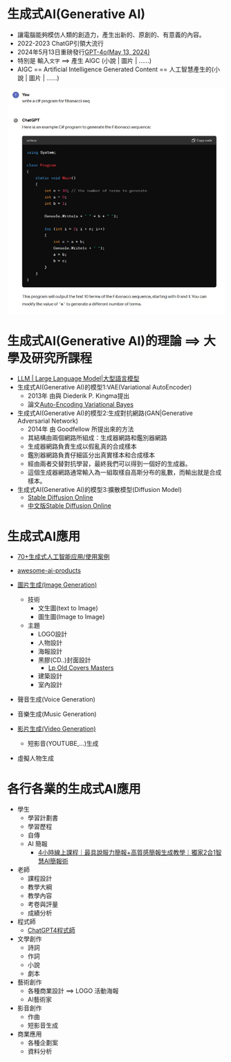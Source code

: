 # 生成式AI(Generative AI)
- 讓電腦能夠模仿人類的創造力，產生出新的、原創的、有意義的內容。
- 2022-2023 ChatGP引領大流行
- 2024年5月13日重磅發行[GPT-4o(May 13, 2024)](GPT-4o.md)
- 特別是 輸入`文字` ==> 產生 AIGC (小說 | 圖片 | ......)
- AIGC == Artificial Intelligence Generated Content == 人工智慧產生的(小說 | 圖片 | ......) 

![ChatGPT_1.JPG](ChatGPT_1.JPG)

# 生成式AI(Generative AI)的理論 ==> 大學及研究所課程
- [LLM | Large Language Model|大型語言模型](LLM.md)
- 生成式AI(Generative AI)的模型1:VAE(Variational AutoEncoder)
  - 2013年 由與 Diederik P. Kingma提出
  - 論文[Auto-Encoding Variational Bayes](https://arxiv.org/pdf/1312.6114)
- 生成式AI(Generative AI)的模型2:生成對抗網路(GAN|Generative Adversarial Network)
  - 2014年 由 Goodfellow 所提出來的方法
  - 其結構由兩個網路所組成：生成器網路和鑑別器網路
  - 生成器網路負責生成以假亂真的合成樣本
  - 鑑別器網路負責仔細區分出真實樣本和合成樣本
  - 經由兩者交替對抗學習，最終我們可以得到一個好的生成器。
  - 這個生成器網路通常輸入為一組取樣自高斯分布的亂數，而輸出就是合成樣本。
- 生成式AI(Generative AI)的模型3:擴散模型(Diffusion Model)
  - [Stable Diffusion Online](https://stablediffusionweb.com/)
  - [中文版Stable Diffusion Online](https://stablediffusionweb.com/zh-tw/prompts)

# 生成式AI應用
- [70+生成式人工智能应用/使用案例](https://www.wbolt.com/generative-ai-applications.html)

- [awesome-ai-products](https://latentbox.com/zh/awesome-ai-products)
- [圖片生成(Image Generation)](AI_Image_Generation.md)
  - 技術
    - 文生圖(text to Image)
    - 圖生圖(Image to Image) 
  - 主題
    - LOGO設計
    - 人物設計
    - 海報設計
    - 黑膠(CD..)封面設計
      - [Lp Old Covers Masters](https://promptbase.com/prompt/lp-old-covers-masters) 
    - 建築設計
    - 室內設計
- 聲音生成(Voice Generation)
- 音樂生成(Music Generation)
- [影片生成(Video Generation)](AI_Video_Generation.md)
  - 短影音(YOUTUBE,...)生成
- 虛擬人物生成
# 各行各業的生成式AI應用
- 學生
  - 學習計劃書
  - 學習歷程
  - 自傳
  - AI 簡報
    - [4小時線上課程｜最具說服力簡報+高質感簡報生成教學｜獨家2合1智慧AI簡報術](https://event.gvm.com.tw/202405_gvmtechtalk/?utm_source=gvm&utm_medium=text_article2&utm_campaign=gvm_20240501_aippt&utm_content=_text_article2_middle) 
- 老師
  - 課程設計
  - 教學大綱
  - 教學內容
  - 考卷與評量
  - 成績分析 
- 程式師
  - [ChatGPT4程式師](AI4Programmer.md)
- 文學創作
  - 詩詞
  - 作詞
  - 小說
  - 劇本 
- 藝術創作
  - 各種商業設計 ==> LOGO 活動海報
  - AI藝術家 
- 影音創作
  - 作曲
  - 短影音生成
- 商業應用
  - 各種企劃案
  - 資料分析
